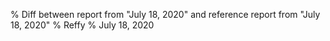 % Diff between report from "July 18, 2020" and reference report from "July 18, 2020"
% Reffy
% July 18, 2020

